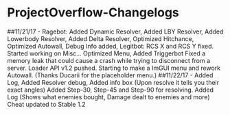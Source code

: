 # ProjectOverflow-Changelogs

##11/21/17 -
Ragebot: Added Dynamic Resolver, Added LBY Resolver, Added Lowerbody Resolver, Added Delta Resolver, Optimized Hitchance, Optimized Autowall, Debug Info added, 
Legitbot: RCS X and RCS Y fixed.
Started working on Misc...
Optimized Menu, Added Triggerbot
Fixed a memory leak that could cause a crash while trying to disconnect from a server.
Loader API v1.2 pushed.
Starting to make a ImGUI menu and rework Autowall. (Thanks Ducarii for the placeholder menu.)
##11/22/17 -
Added Log, Added Resolver debug, Added info box (Upon resolve it tells you their exact angles)
Added Step-30, Step-45 and Step-90 for resolving.
Added Log (Shows what enemies bought, Damage dealt to enemies and more)
Cheat updated to Stable 1.2
